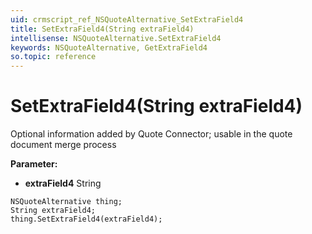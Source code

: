 ```yaml
---
uid: crmscript_ref_NSQuoteAlternative_SetExtraField4
title: SetExtraField4(String extraField4)
intellisense: NSQuoteAlternative.SetExtraField4
keywords: NSQuoteAlternative, GetExtraField4
so.topic: reference
---
```


# SetExtraField4(String extraField4)

Optional information added by Quote Connector; usable in the quote document merge process

**Parameter:** 
 - **extraField4** String

```crmscript
NSQuoteAlternative thing;
String extraField4;
thing.SetExtraField4(extraField4);
```

